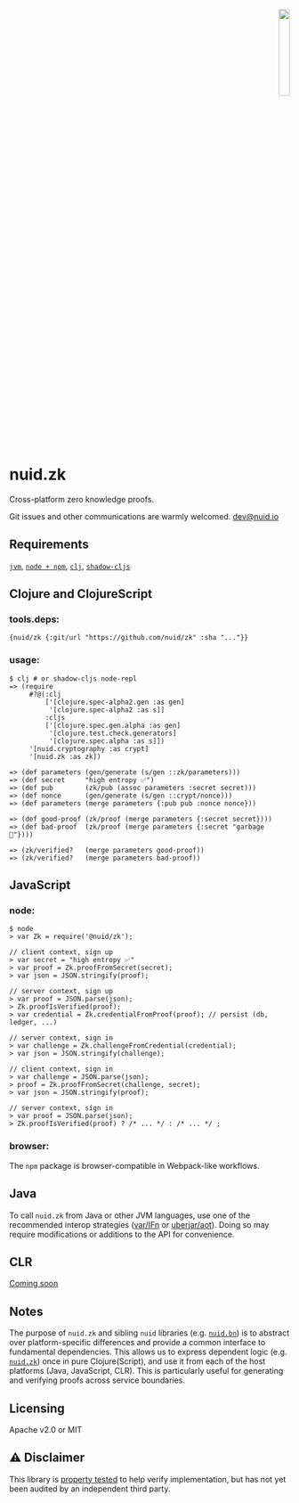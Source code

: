 <p align="right"><a href="https://nuid.io"><img src="https://nuid.io/svg/logo.svg" width="20%"></a></p>

# nuid.zk

Cross-platform zero knowledge proofs.

Git issues and other communications are warmly welcomed. [dev@nuid.io](mailto:dev@nuid.io)

## Requirements

[`jvm`](https://www.java.com/en/download/), [`node + npm`](https://nodejs.org/en/download/), [`clj`](https://clojure.org/guides/getting_started), [`shadow-cljs`](https://shadow-cljs.github.io/docs/UsersGuide.html#_installation)

## Clojure and ClojureScript

### tools.deps:

`{nuid/zk {:git/url "https://github.com/nuid/zk" :sha "..."}}`

### usage:

```
$ clj # or shadow-cljs node-repl
=> (require
     #?@(:clj
         ['[clojure.spec-alpha2.gen :as gen]
          '[clojure.spec-alpha2 :as s]]
         :cljs
         ['[clojure.spec.gen.alpha :as gen]
          '[clojure.test.check.generators]
          '[clojure.spec.alpha :as s]])
     '[nuid.cryptography :as crypt]
     '[nuid.zk :as zk])

=> (def parameters (gen/generate (s/gen ::zk/parameters)))
=> (def secret     "high entropy ✅")
=> (def pub        (zk/pub (assoc parameters :secret secret)))
=> (def nonce      (gen/generate (s/gen ::crypt/nonce)))
=> (def parameters (merge parameters {:pub pub :nonce nonce}))

=> (def good-proof (zk/proof (merge parameters {:secret secret})))
=> (def bad-proof  (zk/proof (merge parameters {:secret "garbage 🚮"})))

=> (zk/verified?   (merge parameters good-proof))
=> (zk/verified?   (merge parameters bad-proof))
```

## JavaScript

### node:

```
$ node
> var Zk = require('@nuid/zk');

// client context, sign up
> var secret = "high entropy ✅"
> var proof = Zk.proofFromSecret(secret);
> var json = JSON.stringify(proof);

// server context, sign up
> var proof = JSON.parse(json);
> Zk.proofIsVerified(proof);
> var credential = Zk.credentialFromProof(proof); // persist (db, ledger, ...)

// server context, sign in
> var challenge = Zk.challengeFromCredential(credential);
> var json = JSON.stringify(challenge);

// client context, sign in
> var challenge = JSON.parse(json);
> proof = Zk.proofFromSecret(challenge, secret);
> var json = JSON.stringify(proof);

// server context, sign in
> var proof = JSON.parse(json);
> Zk.proofIsVerified(proof) ? /* ... */ : /* ... */ ;
```

### browser:

The `npm` package is browser-compatible in Webpack-like workflows.

## Java

To call `nuid.zk` from Java or other JVM languages, use one of the recommended interop strategies ([var/IFn](https://clojure.org/reference/java_interop#_calling_clojure_from_java) or [uberjar/aot](https://push-language.hampshire.edu/t/calling-clojure-code-from-java/865)). Doing so may require modifications or additions to the API for convenience.

## CLR

[Coming soon](https://github.com/bcgit/bc-csharp)

## Notes

The purpose of `nuid.zk` and sibling `nuid` libraries (e.g. [`nuid.bn`](https://github.com/nuid/bn)) is to abstract over platform-specific differences and provide a common interface to fundamental dependencies. This allows us to express dependent logic (e.g. [`nuid.zk`](https://github.com/nuid/zk)) once in pure Clojure(Script), and use it from each of the host platforms (Java, JavaScript, CLR). This is particularly useful for generating and verifying proofs across service boundaries.

## Licensing

Apache v2.0 or MIT

## ⚠️  Disclaimer

This library is [property tested](https://github.com/clojure/test.check#testcheck) to help verify implementation, but has not yet been audited by an independent third party.
